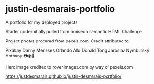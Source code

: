 # justin-desmarais-portfolio
A portfolio for my deployed projects

Starter code initially pulled from horiseon semantic HTML Challenge

Project photos procured from pexels.com.  Credit attributed to:

Pixabay
Danny Meneses
Orlando Allo
Donald Tong
Jaroslav Nymburský
Anthony 📷📹🙂

Hero image credited to rovenimages.com by way of pexels.com

https://justdesmarais.github.io/justin-desmarais-portfolio/